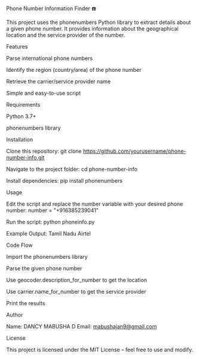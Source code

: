 Phone Number Information Finder ☎️

This project uses the phonenumbers Python library to extract details about a given phone number.
It provides information about the geographical location and the service provider of the number.

Features

Parse international phone numbers

Identify the region (country/area) of the phone number

Retrieve the carrier/service provider name

Simple and easy-to-use script

Requirements

Python 3.7+

phonenumbers library

Installation

Clone this repository:
git clone https://github.com/yourusername/phone-number-info.git

Navigate to the project folder:
cd phone-number-info

Install dependencies:
pip install phonenumbers

Usage

Edit the script and replace the number variable with your desired phone number:
number = "+916385239041"

Run the script:
python phoneinfo.py

Example Output:
Tamil Nadu
Airtel

Code Flow

Import the phonenumbers library

Parse the given phone number

Use geocoder.description_for_number to get the location

Use carrier.name_for_number to get the service provider

Print the results

Author

Name: DANCY MABUSHA D
Email: mabushajan9@gmail.com

License

This project is licensed under the MIT License – feel free to use and modify.
